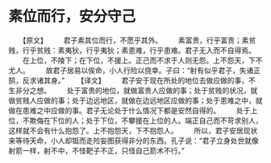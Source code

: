 # 素位而行，安分守己
　　【原文】 
　　君子素其位而行，不愿乎其外。 
　　素富贵，行乎富贵；素贫贱，行乎贫贱：素夷狄，行乎夷狄；素患难，行乎患难。君子无入而不自得焉。 
　　在上位，不陵下；在下位，不援上。正己而不求于人则无怨。上不怨天，下不尤人。 
　　故君子居易以俟命，小人行险以侥幸。子曰：“射有似乎君子，失诸正鹄，反求诸其身。” 
　　【译文】 
　　君子安于现在所处的地位去做应做的事，不生非分之想。 
　　处于富贵的地位，就做富贵人应做的事；处于贫贱的状况，就做贫贱人应做的事；处于边远地区，就做在边远地区应做的事；处于患难之中，就做在患难之中应做的事。君子无论处于什么情况下都是安然自得的。 
　　处于上位，不欺侮在下位的人；处于下位，不攀援在上位的人。端正自己而不苛求别人，这样就不会有什么抱怨了。上不抱怨天，下不抱怨人。 
　　所以，君子安居现状来等待天命，小人却铤而走险妄图获得非分的东西。孔子说：“君子立身处世就像射箭一样，射不中，不怪靶子不正，只怪自己箭术不行。”
 